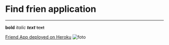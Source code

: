 # Find frien application
___

**bold**
*italic*
***text***
~~text~~

[Friend App deployed on Heroku](https://clients-firends-app.herokuapp.com/)
![foto]()
